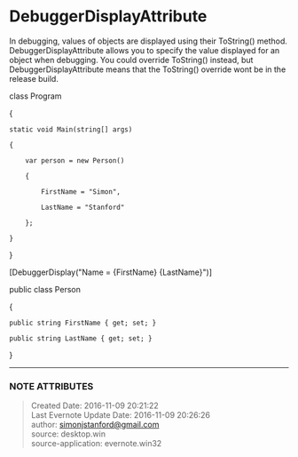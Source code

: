# DebuggerDisplayAttribute

In debugging, values of objects are displayed using their ToString() method.
DebuggerDisplayAttribute allows you to specify the value displayed for an
object when debugging. You could override ToString() instead, but
DebuggerDisplayAttribute means that the ToString() override wont be in the
release build.

  

class Program

{

    static void Main(string[] args)

    {

        var person = new Person()

        {

            FirstName = "Simon",

            LastName = "Stanford"

        };

    }

  

}

  

[DebuggerDisplay("Name = {FirstName} {LastName}")]

public class Person

{

    public string FirstName { get; set; }

    public string LastName { get; set; }

}

  


---
### NOTE ATTRIBUTES
>Created Date: 2016-11-09 20:21:22  
>Last Evernote Update Date: 2016-11-09 20:26:26  
>author: simonjstanford@gmail.com  
>source: desktop.win  
>source-application: evernote.win32  
<!--stackedit_data:
eyJoaXN0b3J5IjpbLTEyNTg4MTI2MjRdfQ==
-->